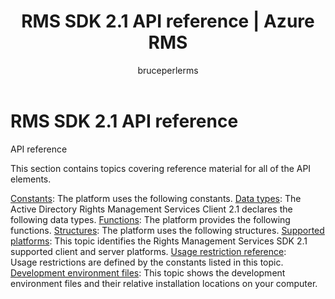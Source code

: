 ﻿---
# required metadata

title: RMS SDK 2.1 API reference | Azure RMS
description: The Microsoft Rights Management SDK 2.1 supports several operating systems; Android, iOS, OS X, Linux, Windows Phone and Windows Store.
keywords:
author: bruceperlerms
manager: mbaldwin
ms.date: 04/28/2016
ms.topic: article
ms.prod: azure
ms.service: rights-management
ms.technology: techgroup-identity
ms.assetid: 04e76449-2945-4054-aa3e-94d642620a1e
# optional metadata

#ROBOTS:
audience: developer
#ms.devlang:
ms.reviewer: shubhamp
ms.suite: ems
#ms.tgt_pltfrm:
#ms.custom:

---

# RMS SDK 2.1 API reference 

API reference

This section contains topics covering reference material for all of the API elements.

[Constants](/rights-management/sdk/2.1/api/win/constants):  The platform uses the following constants.
[Data types](/rights-management/sdk/2.1/api/win/data%20types): The Active Directory Rights Management Services Client 2.1 declares the following data types.
[Functions](/rights-management/sdk/2.1/api/win/functions):  The platform provides the following functions.
[Structures](/rights-management/sdk/2.1/api/win/structures):  The platform uses the following structures.
[Supported platforms](./supported-platforms.md):  This topic identifies the Rights Management Services SDK 2.1 supported client and server platforms.
[Usage restriction reference](./usage-restriction-reference.md):  
Usage restrictions are defined by the constants listed in this topic.
[Development environment files](./sdk-elements.md):  This topic shows the development environment files and their relative installation locations on your computer.
